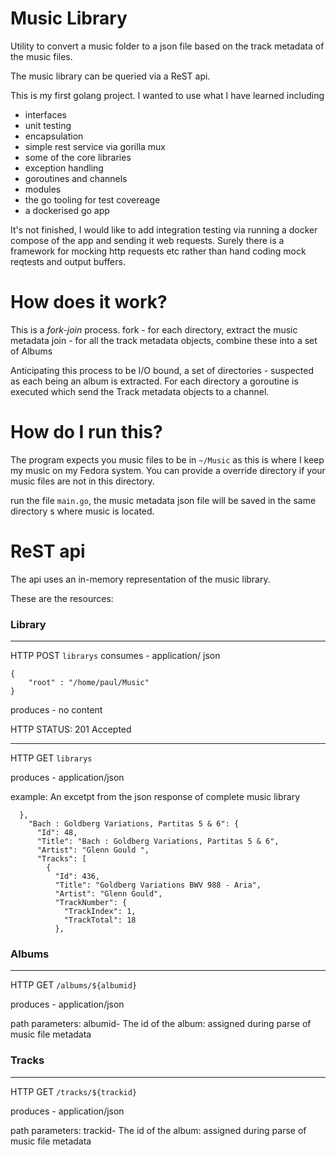 # Music Library

Utility to convert a music folder to a json file based on the track metadata of the music files.

The music library can be queried via a ReST api.

This is my first golang project.  I wanted to use what I have learned including 

- interfaces
- unit testing
- encapsulation 
- simple rest service via gorilla mux
- some of the core libraries
- exception handling
- goroutines and channels
- modules
- the go tooling for test covereage
- a dockerised go app

It's not finished, I would like to add integration testing via running a docker compose of the app and sending it web requests.  Surely there is a framework for mocking http requests etc rather than hand coding mock reqtests and output buffers.  


# How does it work?
This is a *fork-join* process.
fork - for each directory, extract the music metadata
join - for all the track metadata objects, combine these into a set of Albums

Anticipating this process to be I/O bound, a set of directories - suspected as each being an album is extracted.
For each directory a goroutine is executed which send the Track metadata objects to a channel.

# How do I run this?

The program expects you music files to be in `~/Music` as this is where I keep my music  on my Fedora system.  You can provide a override directory if your music files are not in this directory.

run the file `main.go`, the music metadata json file will be saved in the same directory s where music is located.

# ReST api

The api uses an in-memory representation of the music library.

These are the resources:

### Library

---

HTTP POST `librarys`
consumes - application/ json
```
{
    "root" : "/home/paul/Music"
}
```

produces - no content

HTTP STATUS: 201 Accepted

---

HTTP GET `librarys`

produces - application/json

example: An excetpt from the json response of complete music library
```
  },
    "Bach : Goldberg Variations, Partitas 5 & 6": {
      "Id": 48,
      "Title": "Bach : Goldberg Variations, Partitas 5 & 6",
      "Artist": "Glenn Gould ",
      "Tracks": [
        {
          "Id": 436,
          "Title": "Goldberg Variations BWV 988 - Aria",
          "Artist": "Glenn Gould",
          "TrackNumber": {
            "TrackIndex": 1,
            "TrackTotal": 18
          },

```


### Albums

---

HTTP GET `/albums/${albumid}`

produces - application/json

path parameters: albumid- The id of the album: assigned during parse of music file metadata

### Tracks

---

HTTP GET `/tracks/${trackid}`

produces - application/json

path parameters: trackid- The id of the album: assigned during parse of music file metadata
